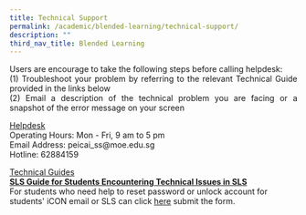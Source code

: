 ```yaml
---
title: Technical Support
permalink: /academic/blended-learning/technical-support/
description: ""
third_nav_title: Blended Learning
---
```

<p><p align="justify">Users are encourage to take the following steps before calling helpdesk:<br />(1) Troubleshoot your problem by referring to the relevant Technical Guide provided in the links below&nbsp;<br />(2) Email a description of the technical problem you are facing or a snapshot of the error message on your screen</p>
<p><u>Helpdesk<br /></u>Operating Hours: Mon - Fri, 9 am to 5 pm<br />Email Address:&nbsp;peicai_ss@moe.edu.sg<br />Hotline:&nbsp;62884159</p>
<p><u>Technical Guides<br /></u><strong><a href="/files/Guide%20for%20Students%20Encountering%20Technical%20Issues%20in%20SLS.pdf" target="_blank" rel="noopener">SLS Guide for Students Encountering Technical Issues in SLS</a></strong><br />For students who need help to reset password or unlock account for students' iCON email or SLS can click&nbsp;<a href="https://www.form.gov.sg/610c7f6b22cd6800125e3a6a" target="blank"><u>here</u></a>&nbsp;submit the form.</p>